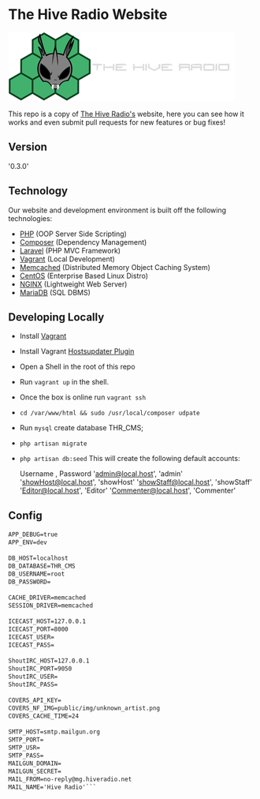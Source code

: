# The Hive Radio Website

![The Hive Radio](public/img/logo.png?raw=true)

This repo is a copy of [The Hive Radio's][1] website, here you can see how it works and even submit pull requests for new features or bug fixes!

## Version

'0.3.0'

## Technology

Our website and development environment is built off the following technologies:

* [PHP][11] (OOP Server Side Scripting)
* [Composer][5] (Dependency Management)
* [Laravel][4] (PHP MVC Framework)
* [Vagrant][6] (Local Development)
* [Memcached][7] (Distributed Memory Object Caching System)
* [CentOS][8] (Enterprise Based Linux Distro)
* [NGINX][9] (Lightweight Web Server)
* [MariaDB][10] (SQL DBMS)


## Developing Locally

* Install [Vagrant][6]
* Install Vagrant [Hostsupdater Plugin][12]
* Open a Shell in the root of this repo
* Run `vagrant up` in the shell.
* Once the box is online run `vagrant ssh`
* `cd /var/www/html && sudo /usr/local/composer udpate`
* Run `mysql`
    create database THR_CMS;

* `php artisan migrate`
* `php artisan db:seed`
This will create the following default accounts:

    Username , Password
    'admin@local.host', 'admin'
    'showHost@local.host', 'showHost'
    'showStaff@local.host', 'showStaff'
    'Editor@local.host', 'Editor'
    'Commenter@local.host', 'Commenter'


## Config

    APP_DEBUG=true
    APP_ENV=dev
    
    DB_HOST=localhost
    DB_DATABASE=THR_CMS
    DB_USERNAME=root
    DB_PASSWORD=
    
    CACHE_DRIVER=memcached
    SESSION_DRIVER=memcached
    
    ICECAST_HOST=127.0.0.1
    ICECAST_PORT=8000
    ICECAST_USER=
    ICECAST_PASS=
    
    ShoutIRC_HOST=127.0.0.1
    ShoutIRC_PORT=9050
    ShoutIRC_USER=
    ShoutIRC_PASS=
    
    COVERS_API_KEY=
    COVERS_NF_IMG=public/img/unknown_artist.png
    COVERS_CACHE_TIME=24
    
    SMTP_HOST=smtp.mailgun.org
    SMTP_PORT=
    SMTP_USR=
    SMTP_PASS=
    MAILGUN_DOMAIN=
    MAILGUN_SECRET=
    MAIL_FROM=no-reply@mg.hiveradio.net
    MAIL_NAME='Hive Radio'```

[1]: https://hiveradio.net
[2]: http://opensource.org/licenses/MIT
[3]: https://github.com/laravel/laravel
[4]: http://laravel.com/
[5]: https://getcomposer.org/
[6]: http://www.vagrantup.com/
[7]: http://memcached.org/
[8]: http://centos.org/
[9]: http://nginx.org/
[10]: http://mariadb.com
[11]: https://php.net/
[12]: https://github.com/cogitatio/vagrant-hostsupdater